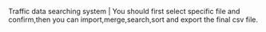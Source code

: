Traffic data searching system |
You should first select specific file and confirm,then you can import,merge,search,sort and export the final csv file.
